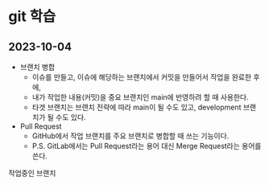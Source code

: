 # git 학습

## 2023-10-04
- 브랜치 병합
    - 이슈를 만들고, 이슈에 해당하는 브랜치에서 커밋을 만들어서 작업을 완료한 후에,
    - 내가 작업한 내용(커밋)을 중요 브랜치인 main에 반영하려 할 때 사용한다.
    - 타겟 브랜치는 브랜치 전략에 따라 main이 될 수도 있고, development 브랜치가 될 수도 있다.
- Pull Request
    - GitHub에서 작업 브랜치를 주요 브랜치로 병합할 때 쓰는 기능이다.
    - P.S. GitLab에서는 Pull Request라는 용어 대신 Merge Request라는 용어를 쓴다.

작업중인 브랜치